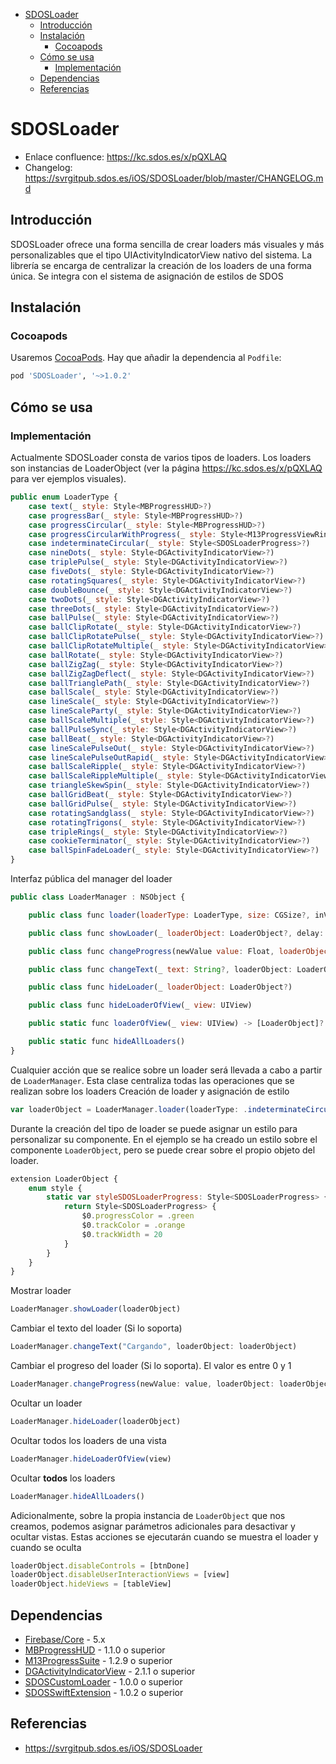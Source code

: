 - [SDOSLoader](#sdosloader)
  - [Introducción](#introducci%C3%B3n)
  - [Instalación](#instalaci%C3%B3n)
    - [Cocoapods](#cocoapods)
  - [Cómo se usa](#c%C3%B3mo-se-usa)
    - [Implementación](#implementaci%C3%B3n)
  - [Dependencias](#dependencias)
  - [Referencias](#referencias)

# SDOSLoader

- Enlace confluence: https://kc.sdos.es/x/pQXLAQ
- Changelog: https://svrgitpub.sdos.es/iOS/SDOSLoader/blob/master/CHANGELOG.md

## Introducción

SDOSLoader ofrece una forma sencilla de crear loaders más visuales y más personalizables que el tipo UIActivityIndicatorView nativo del sistema. La librería se encarga de centralizar la creación de los loaders de una forma única. Se integra con el sistema de asignación de estilos de SDOS

## Instalación

### Cocoapods

Usaremos [CocoaPods](https://cocoapods.org). Hay que añadir la dependencia al `Podfile`:

```ruby
pod 'SDOSLoader', '~>1.0.2' 
```

## Cómo se usa

### Implementación

Actualmente SDOSLoader consta de varios tipos de loaders. Los loaders son instancias de LoaderObject (ver la página https://kc.sdos.es/x/pQXLAQ para ver ejemplos visuales).
```js
public enum LoaderType {
    case text(_ style: Style<MBProgressHUD>?)
    case progressBar(_ style: Style<MBProgressHUD>?)
    case progressCircular(_ style: Style<MBProgressHUD>?)
    case progressCircularWithProgress(_ style: Style<M13ProgressViewRing>?)
    case indeterminateCircular(_ style: Style<SDOSLoaderProgress>?)
    case nineDots(_ style: Style<DGActivityIndicatorView>?)
    case triplePulse(_ style: Style<DGActivityIndicatorView>?)
    case fiveDots(_ style: Style<DGActivityIndicatorView>?)
    case rotatingSquares(_ style: Style<DGActivityIndicatorView>?)
    case doubleBounce(_ style: Style<DGActivityIndicatorView>?)
    case twoDots(_ style: Style<DGActivityIndicatorView>?)
    case threeDots(_ style: Style<DGActivityIndicatorView>?)
    case ballPulse(_ style: Style<DGActivityIndicatorView>?)
    case ballClipRotate(_ style: Style<DGActivityIndicatorView>?)
    case ballClipRotatePulse(_ style: Style<DGActivityIndicatorView>?)
    case ballClipRotateMultiple(_ style: Style<DGActivityIndicatorView>?)
    case ballRotate(_ style: Style<DGActivityIndicatorView>?)
    case ballZigZag(_ style: Style<DGActivityIndicatorView>?)
    case ballZigZagDeflect(_ style: Style<DGActivityIndicatorView>?)
    case ballTrianglePath(_ style: Style<DGActivityIndicatorView>?)
    case ballScale(_ style: Style<DGActivityIndicatorView>?)
    case lineScale(_ style: Style<DGActivityIndicatorView>?)
    case lineScaleParty(_ style: Style<DGActivityIndicatorView>?)
    case ballScaleMultiple(_ style: Style<DGActivityIndicatorView>?)
    case ballPulseSync(_ style: Style<DGActivityIndicatorView>?)
    case ballBeat(_ style: Style<DGActivityIndicatorView>?)
    case lineScalePulseOut(_ style: Style<DGActivityIndicatorView>?)
    case lineScalePulseOutRapid(_ style: Style<DGActivityIndicatorView>?)
    case ballScaleRipple(_ style: Style<DGActivityIndicatorView>?)
    case ballScaleRippleMultiple(_ style: Style<DGActivityIndicatorView>?)
    case triangleSkewSpin(_ style: Style<DGActivityIndicatorView>?)
    case ballGridBeat(_ style: Style<DGActivityIndicatorView>?)
    case ballGridPulse(_ style: Style<DGActivityIndicatorView>?)
    case rotatingSandglass(_ style: Style<DGActivityIndicatorView>?)
    case rotatingTrigons(_ style: Style<DGActivityIndicatorView>?)
    case tripleRings(_ style: Style<DGActivityIndicatorView>?)
    case cookieTerminator(_ style: Style<DGActivityIndicatorView>?)
    case ballSpinFadeLoader(_ style: Style<DGActivityIndicatorView>?)
}
```

Interfaz pública del manager del loader
```js
public class LoaderManager : NSObject {

    public class func loader(loaderType: LoaderType, size: CGSize?, inView view: UIView? = nil) -> LoaderObject

    public class func showLoader(_ loaderObject: LoaderObject?, delay: TimeInterval = 0)

    public class func changeProgress(newValue value: Float, loaderObject: LoaderObject?)

    public class func changeText(_ text: String?, loaderObject: LoaderObject?)

    public class func hideLoader(_ loaderObject: LoaderObject?)

    public class func hideLoaderOfView(_ view: UIView)

    public static func loaderOfView(_ view: UIView) -> [LoaderObject]?

    public static func hideAllLoaders()
}
```

Cualquier acción que se realice sobre un loader será llevada a cabo a partir de `LoaderManager`. Esta clase centraliza todas las operaciones que se realizan sobre los loaders
Creación de loader y asignación de estilo
```js
var loaderObject = LoaderManager.loader(loaderType: .indeterminateCircular(LoaderObject.style.styleSDOSLoaderProgress), size: size, inView: view)
```

Durante la creación del tipo de loader se puede asignar un estilo para personalizar su componente. En el ejemplo se ha creado un estilo sobre el componente `LoaderObject`, pero se puede crear sobre el propio objeto del loader.
```js
extension LoaderObject {
    enum style {
        static var styleSDOSLoaderProgress: Style<SDOSLoaderProgress> {
            return Style<SDOSLoaderProgress> {
                $0.progressColor = .green
                $0.trackColor = .orange
                $0.trackWidth = 20
            }
        }
    }
}
```

Mostrar loader
```js
LoaderManager.showLoader(loaderObject)
```

Cambiar el texto del loader (Si lo soporta)
```js
LoaderManager.changeText("Cargando", loaderObject: loaderObject)
```

Cambiar el progreso del loader (Si lo soporta). El valor es entre 0 y 1
```js
LoaderManager.changeProgress(newValue: value, loaderObject: loaderObject)
```

Ocultar un loader
```js
LoaderManager.hideLoader(loaderObject)
```

Ocultar todos los loaders de una vista
```js
LoaderManager.hideLoaderOfView(view)
```

Ocultar **todos** los loaders
```js
LoaderManager.hideAllLoaders()
```

Adicionalmente, sobre la propia instancia de `LoaderObject` que nos creamos, podemos asignar parámetros adicionales para desactivar y ocultar vistas. Estas acciones se ejecutarán cuando se muestra el loader y cuando se oculta
```js
loaderObject.disableControls = [btnDone]
loaderObject.disableUserInteractionViews = [view]
loaderObject.hideViews = [tableView]
```

## Dependencias
* [Firebase/Core](https://cocoapods.org/pods/Firebase) - 5.x
* [MBProgressHUD](https://github.com/jdg/MBProgressHUD) - 1.1.0 o superior
* [M13ProgressSuite](https://github.com/Marxon13/M13ProgressSuite) - 1.2.9 o superior
* [DGActivityIndicatorView](https://github.com/gontovnik/DGActivityIndicatorView) - 2.1.1 o superior
* [SDOSCustomLoader](https://svrgitpub.sdos.es/iOS/SDOSCustomLoader) - 1.0.0 o superior
* [SDOSSwiftExtension](https://svrgitpub.sdos.es/iOS/SDOSSwiftExtension) - 1.0.2 o superior

## Referencias
* https://svrgitpub.sdos.es/iOS/SDOSLoader
